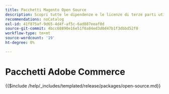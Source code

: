 ```yaml
---
title: Pacchetti Magento Open Source
description: Scopri tutte le dipendenze e le licenze di terze parti utilizzate nel Magento Open Source.
recommendations: noCatalog
exl-id: 41f875af-9d65-4d4f-af5c-6ad887eeaf0d
source-git-commit: 4bcc68890e16e51f0a84ed3d0d47b1f3dbbd52f0
workflow-type: tm+mt
source-wordcount: '19'
ht-degree: 0%

---
```


# Pacchetti Adobe Commerce

{{$include /help/_includes/templated/release/packages/open-source.md}}
